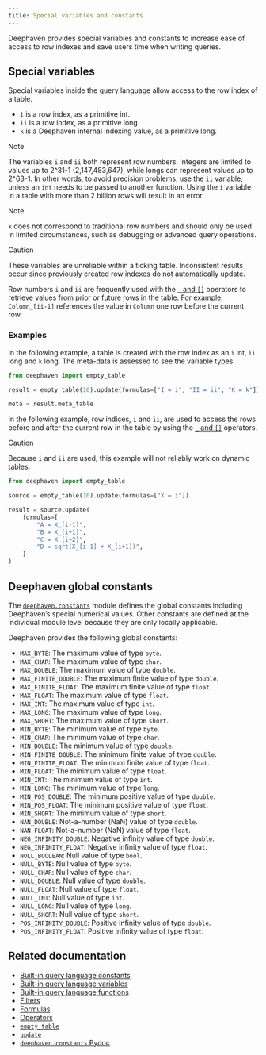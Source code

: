 ```yaml
---
title: Special variables and constants
---
```


Deephaven provides special variables and constants to increase ease of access to row indexes and save users time when writing queries.

## Special variables

Special variables inside the query language allow access to the row index of a table.

- `i` is a row index, as a primitive int.
- `ii` is a row index, as a primitive long.
- `k` is a Deephaven internal indexing value, as a primitive long.

> [!NOTE]
> The variables `i` and `ii` both represent row numbers. Integers are limited to values up to 2^31-1 (2,147,483,647), while longs can represent values up to 2^63-1. In other words, to avoid precision problems, use the `ii` variable, unless an `int` needs to be passed to another function. Using the `i` variable in a table with more than 2 billion rows will result in an error.

> [!NOTE]
> `k` does not correspond to traditional row numbers and should only be used in limited circumstances, such as debugging or advanced query operations.

> [!CAUTION]
> These variables are unreliable within a ticking table. Inconsistent results occur since previously created row indexes do not automatically update.

Row numbers `i` and `ii` are frequently used with the [`_` and `[]`](../../query-language/types/arrays.md) operators to retrieve values from prior or future rows in the table. For example, `Column_[ii-1]` references the value in `Column` one row before the current row.

### Examples

In the following example, a table is created with the row index as an `i` int, `ii` long and `k` long. The meta-data is assessed to see the variable types.

```python order=result,meta
from deephaven import empty_table

result = empty_table(10).update(formulas=["I = i", "II = ii", "K = k"])

meta = result.meta_table
```

In the following example, row indices, `i` and `ii`, are used to access the rows before and after the current row in the table by using the [`_` and `[]`](../../query-language/types/arrays.md) operators.

> [!CAUTION]
> Because `i` and `ii` are used, this example will not reliably work on dynamic tables.

```python order=source,result
from deephaven import empty_table

source = empty_table(10).update(formulas=["X = i"])

result = source.update(
    formulas=[
        "A = X_[i-1]",
        "B = X_[i+1]",
        "C = X_[i+2]",
        "D = sqrt(X_[i-1] + X_[i+1])",
    ]
)
```

## Deephaven global constants

The [`deephaven.constants`](/core/pydoc/code/deephaven.constants.html) module defines the global constants including Deephaven’s special numerical values. Other constants are defined at the individual module level because they are only locally applicable.

Deephaven provides the following global constants:

- `MAX_BYTE`: The maximum value of type `byte`.
- `MAX_CHAR`: The maximum value of type `char`.
- `MAX_DOUBLE`: The maximum value of type `double`.
- `MAX_FINITE_DOUBLE`: The maximum finite value of type `double`.
- `MAX_FINITE_FLOAT`: The maximum finite value of type `float`.
- `MAX_FLOAT`: The maximum value of type `float`.
- `MAX_INT`: The maximum value of type `int`.
- `MAX_LONG`: The maximum value of type `long`.
- `MAX_SHORT`: The maximum value of type `short`.
- `MIN_BYTE`: The minimum value of type `byte`.
- `MIN_CHAR`: The minimum value of type `char`.
- `MIN_DOUBLE`: The minimum value of type `double`.
- `MIN_FINITE_DOUBLE`: The minimum finite value of type `double`.
- `MIN_FINITE_FLOAT`: The minimum finite value of type `float`.
- `MIN_FLOAT`: The minimum value of type `float`.
- `MIN_INT`: The minimum value of type `int`.
- `MIN_LONG`: The minimum value of type `long`.
- `MIN_POS_DOUBLE`: The minimum positive value of type `double`.
- `MIN_POS_FLOAT`: The minimum positive value of type `float`.
- `MIN_SHORT`: The minimum value of type `short`.
- `NAN_DOUBLE`: Not-a-number (NaN) value of type `double`.
- `NAN_FLOAT`: Not-a-number (NaN) value of type `float`.
- `NEG_INFINITY_DOUBLE`: Negative infinity value of type `double`.
- `NEG_INFINITY_FLOAT`: Negative infinity value of type `float`.
- `NULL_BOOLEAN`: Null value of type `bool`.
- `NULL_BYTE`: Null value of type `byte`.
- `NULL_CHAR`: Null value of type `char`.
- `NULL_DOUBLE`: Null value of type `double`.
- `NULL_FLOAT`: Null value of type `float`.
- `NULL_INT`: Null value of type `int`.
- `NULL_LONG`: Null value of type `long`.
- `NULL_SHORT`: Null value of type `short`.
- `POS_INFINITY_DOUBLE`: Positive infinity value of type `double`.
- `POS_INFINITY_FLOAT`: Positive infinity value of type `float`.

## Related documentation

- [Built-in query language constants](../../../how-to-guides/built-in-constants.md)
- [Built-in query language variables](../../../how-to-guides/built-in-variables.md)
- [Built-in query language functions](../../../how-to-guides/built-in-functions.md)
- [Filters](../../../how-to-guides/filters.md)
- [Formulas](../../../how-to-guides/formulas.md)
- [Operators](../../../how-to-guides/operators.md)
- [`empty_table`](../../table-operations/create/emptyTable.md)
- [`update`](../../table-operations/select/update.md)
- [`deephaven.constants` Pydoc](/core/pydoc/code/deephaven.constants.html)
